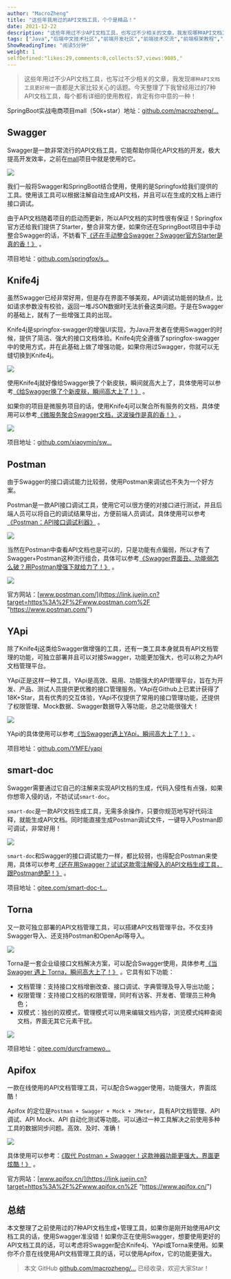 ```yaml
---
author: "MacroZheng"
title: "这些年我用过的API文档工具，个个是精品！"
date: 2021-12-22
description: "这些年用过不少API文档工具，也写过不少相关的文章，我发现哪种API文档工具更好用一直都是大家比较关心的话题。今天整理了下我曾经用过的7种API文档工具，每个都有详细的使用教程，肯定有你中意的一种！"
tags: ["Java","后端中文技术社区","前端开发社区","前端技术交流","前端框架教程","JavaScript 学习资源","CSS 技巧与最佳实践","HTML5 最新动态","前端工程师职业发展","开源前端项目","前端技术趋势"]
ShowReadingTime: "阅读5分钟"
weight: 1
selfDefined:"likes:29,comments:0,collects:57,views:9085,"
---
```

> 这些年用过不少API文档工具，也写过不少相关的文章，我发现`哪种API文档工具更好用`一直都是大家比较关心的话题。今天整理了下我曾经用过的7种API文档工具，每个都有详细的使用教程，肯定有你中意的一种！

SpringBoot实战电商项目mall（50k+star）地址：[github.com/macrozheng/…](https://link.juejin.cn?target=https%3A%2F%2Fgithub.com%2Fmacrozheng%2Fmall "https://github.com/macrozheng/mall")

Swagger
-------

Swagger是一款非常流行的API文档工具，它能帮助你简化API文档的开发，极大提高开发效率，之前在[mall](https://link.juejin.cn?target=https%3A%2F%2Fgithub.com%2Fmacrozheng%2Fmall "https://github.com/macrozheng/mall")项目中就是使用的它。

![](/images/jueJin/0c5ba3e0ed5446f.png)

我们一般将Swagger和SpringBoot结合使用，使用的是Springfox给我们提供的工具。使用该工具可以根据注解自动生成API文档，并且可以在生成的文档上进行接口调试。

由于API文档随着项目的启动而更新，所以API文档的实时性很有保证！Springfox官方还给我们提供了Starter，整合非常方便，如果你还在SpringBoot项目中手动整合Swagger的话，不妨看下[《还在手动整合Swagger？Swagger官方Starter是真的香！》](https://juejin.cn/post/6890692970018766856 "https://juejin.cn/post/6890692970018766856") 。

项目地址：[github.com/springfox/s…](https://link.juejin.cn?target=https%3A%2F%2Fgithub.com%2Fspringfox%2Fspringfox "https://github.com/springfox/springfox")

Knife4j
-------

虽然Swagger已经非常好用，但是存在界面不够美观，API调试功能弱的缺点，比如请求参数没有校验，返回一堆JSON数据时无法折叠这类问题。于是在Swagger的基础上，就有了一些增强工具的出现。

Knife4j是springfox-swagger的增强UI实现，为Java开发者在使用Swagger的时候，提供了简洁、强大的接口文档体验。Knife4j完全遵循了springfox-swagger中的使用方式，并在此基础上做了增强功能，如果你用过Swagger，你就可以无缝切换到Knife4j。

![](/images/jueJin/eb04a13ab2ea4b8.png)

使用Knife4j就好像给Swagger换了个新皮肤，瞬间就高大上了，具体使用可以参考[《给Swagger换了个新皮肤，瞬间高大上了！》](https://juejin.cn/post/6854573214358732814 "https://juejin.cn/post/6854573214358732814") 。

如果你的项目是微服务项目的话，使用Knife4j可以聚合所有服务的文档，具体使用可以参考[《微服务聚合Swagger文档，这波操作是真的香！》](https://juejin.cn/post/6854573219916201997 "https://juejin.cn/post/6854573219916201997") 。

![](/images/jueJin/4128e4ac4e97433.png)

项目地址：[github.com/xiaoymin/sw…](https://link.juejin.cn?target=https%3A%2F%2Fgithub.com%2Fxiaoymin%2Fswagger-bootstrap-ui "https://github.com/xiaoymin/swagger-bootstrap-ui")

Postman
-------

由于Swagger的接口调试能力比较弱，使用Postman来调试也不失为一个好方案。

Postman是一款API接口调试工具，使用它可以很方便的对接口进行测试，并且后端人员可以将自己的调试结果导出，方便前端人员调试，具体使用可以参考[《Postman：API接口调试利器》](https://juejin.cn/post/6844903919529754638 "https://juejin.cn/post/6844903919529754638") 。

![](/images/jueJin/3293e0676709417.png)

当然在Postman中查看API文档也是可以的，只是功能有点偏弱，所以才有了Swagger+Postman这种流行组合，具体可以参考[《Swagger界面丑、功能弱怎么破？用Postman增强下就给力了！》](https://juejin.cn/post/6896633644769607694 "https://juejin.cn/post/6896633644769607694") 。

![](/images/jueJin/c40819e162584b0.png)

官方网站：[www.postman.com/](https://link.juejin.cn?target=https%3A%2F%2Fwww.postman.com%2F "https://www.postman.com/")

YApi
----

除了Knife4j这类给Swagger做增强的工具，还有一类工具本身就具有API文档管理的功能，可独立部署并且可以对接Swagger，功能更加强大，也可以称之为API文档管理平台。

YApi正是这样一种工具，YApi是高效、易用、功能强大的API管理平台，旨在为开发、产品、测试人员提供更优雅的接口管理服务。YApi在Github上已累计获得了18K+Star，具有优秀的交互体验，YApi不仅提供了常用的接口管理功能，还提供了权限管理、Mock数据、Swagger数据导入等功能，总之功能很强大！

![](/images/jueJin/bdd63dffcec347d.png)

YApi的具体使用可以参考[《当Swagger遇上YApi，瞬间高大上了！》](https://juejin.cn/post/6906279483448393735 "https://juejin.cn/post/6906279483448393735") 。

项目地址：[github.com/YMFE/yapi](https://link.juejin.cn?target=https%3A%2F%2Fgithub.com%2FYMFE%2Fyapi "https://github.com/YMFE/yapi")

smart-doc
---------

Swagger需要通过它自己的注解来实现API文档的生成，代码入侵性有点强，如果你想零入侵的话，不妨试试`smart-doc`。

`smart-doc`是一款API文档生成工具，无需多余操作，只要你规范地写好代码注释，就能生成API文档。同时能直接生成Postman调试文件，一键导入Postman即可调试，非常好用！

![](/images/jueJin/37da6b0b159846f.png)

`smart-doc`和Swagger的接口调试能力一样，都比较弱，也得配合Postman来使用，具体可以参考[《还在用Swagger？试试这款零注解侵入的API文档生成工具，跟Postman绝配！》](https://juejin.cn/post/7028377863850033183 "https://juejin.cn/post/7028377863850033183") 。

项目地址：[gitee.com/smart-doc-t…](https://link.juejin.cn?target=https%3A%2F%2Fgitee.com%2Fsmart-doc-team%2Fsmart-doc "https://gitee.com/smart-doc-team/smart-doc")

Torna
-----

又一款可独立部署的API文档管理工具，可以搭建API文档管理平台。不仅支持Swagger导入、还支持Postman和OpenApi等导入。

![](/images/jueJin/aad1cbe731a7473.png)

Torna是一套企业级接口文档解决方案，可以配合Swagger使用，具体参考[《当 Swagger 遇上 Torna，瞬间高大上了！》](https://juejin.cn/post/7030976846011301901 "https://juejin.cn/post/7030976846011301901") 。它具有如下功能：

*   文档管理：支持接口文档增删改查、接口调试、字典管理及导入导出功能；
*   权限管理：支持接口文档的权限管理，同时有访客、开发者、管理员三种角色；
*   双模式：独创的双模式，管理模式可以用来编辑文档内容，浏览模式纯粹查阅文档，界面无其它元素干扰。

![](/images/jueJin/703a00dab11d406.png)

项目地址：[gitee.com/durcframewo…](https://link.juejin.cn?target=https%3A%2F%2Fgitee.com%2Fdurcframework%2Ftorna "https://gitee.com/durcframework/torna")

Apifox
------

一款在线使用的API文档管理工具，可以配合Swagger使用，功能强大，界面炫酷！

Apifox 的定位是`Postman + Swagger + Mock + JMeter`，具有API文档管理、API调试、API Mock、API 自动化测试等功能。可以通过一种工具解决之前使用多种工具的数据同步问题。高效、及时、准确！

![](/images/jueJin/cd42df5e98bb4fc.png)

具体使用可以参考：[《取代 Postman + Swagger！这款神器功能更强大，界面更炫酷！》](https://juejin.cn/post/7036169201584701471 "https://juejin.cn/post/7036169201584701471") 。

官方网站：[www.apifox.cn/](https://link.juejin.cn?target=https%3A%2F%2Fwww.apifox.cn%2F "https://www.apifox.cn/")

总结
--

本文整理了之前使用过的7种API文档生成+管理工具，如果你是刚开始使用API文档工具的话，使用Swagger准没错！如果你正在使用Swagger，想要使用更好的API文档工具的话，可以考虑将Swagger配合Knife4j、YApi或Torna来使用。如果你不介意在线使用API文档管理工具的话，可以使用Apifox，它的功能更强大。

> 本文 GitHub [github.com/macrozheng/…](https://link.juejin.cn?target=https%3A%2F%2Fgithub.com%2Fmacrozheng%2Fmall-learning "https://github.com/macrozheng/mall-learning") 已经收录，欢迎大家Star！
